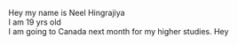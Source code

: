 Hey my name is Neel Hingrajiya <br>
I am 19 yrs old <br>
I am going to Canada next month for my higher studies.
Hey
